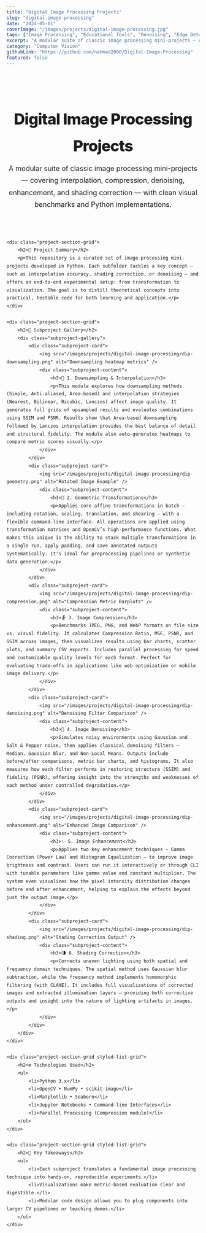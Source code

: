 ```yaml
---
title: "Digital Image Processing Projects"
slug: "digital-image-processing"
date: "2024-05-01"
coverImage: "/images/projects/digital-image-processing.jpg"
tags: ["Image Processing", "Educational Tools", "Denoising", "Edge Detection", "Visualization"]
excerpt: "A modular suite of classic image processing mini-projects — covering interpolation, compression, denoising, enhancement, and shading correction — with clean visual benchmarks and Python implementations."
category: "Computer Vision"
githubLink: "https://github.com/nahmad2000/Digital-Image-Processing"
featured: false
---
```


<style>
    .project-container-grid {
        font-family: 'Inter', sans-serif;
        line-height: 1.75;
    }
    .project-header-grid {
        text-align: center;
        padding: 2rem 0;
        border-bottom: 1px solid hsl(var(--border));
        margin-bottom: 2.5rem;
    }
    .project-header-grid h1 {
        font-size: 2.5rem;
        font-weight: 800;
        letter-spacing: -0.025em;
        margin-bottom: 0.5rem;
    }
    .project-header-grid p.subtitle {
        font-size: 1.125rem;
        color: hsl(var(--muted-foreground));
        max-width: 700px;
        margin: 0 auto;
    }
    .project-section-grid {
        margin-bottom: 3rem;
    }
    .project-section-grid h2 {
        font-size: 1.75rem;
        font-weight: 700;
        color: hsl(var(--primary));
        margin-bottom: 1.5rem;
        padding-bottom: 0.5rem;
        border-bottom: 2px solid hsl(var(--primary) / 0.1);
    }
    .subproject-gallery {
        display: grid;
        grid-template-columns: repeat(auto-fit, minmax(300px, 1fr));
        gap: 1.5rem;
    }
    .subproject-card {
        background: hsl(var(--card));
        border: 1px solid hsl(var(--border));
        border-radius: 0.75rem;
        overflow: hidden;
        transition: all 0.3s ease;
        box-shadow: 0 2px 8px rgba(0,0,0,0.05);
    }
    .subproject-card:hover {
        transform: translateY(-5px);
        box-shadow: 0 8px 20px rgba(0,0,0,0.08);
    }
    .subproject-card img {
        width: 100%;
        height: 250px;
        object-fit: cover;
        border-bottom: 1px solid hsl(var(--border));
    }
    .subproject-content {
        padding: 1.5rem;
    }
    .subproject-content h3 {
        font-size: 1.25rem;
        font-weight: 700;
        margin-top: 0;
        margin-bottom: 0.75rem;
    }
    .subproject-content p {
        font-size: 0.95rem;
        color: hsl(var(--muted-foreground));
        margin-bottom: 0;
    }
    .styled-list-grid ul {
        list-style-type: none;
        padding: 0;
    }
    .styled-list-grid li {
        background-color: hsl(var(--secondary));
        padding: 0.75rem 1rem;
        border-radius: 0.5rem;
        margin-bottom: 0.5rem;
        border-left: 4px solid hsl(var(--primary));
    }
</style>

<div class="project-container-grid">
    <div class="project-header-grid">
        <h1>Digital Image Processing Projects</h1>
        <p class="subtitle">A modular suite of classic image processing mini-projects — covering interpolation, compression, denoising, enhancement, and shading correction — with clean visual benchmarks and Python implementations.</p>
    </div>

    <div class="project-section-grid">
        <h2>🧠 Project Summary</h2>
        <p>This repository is a curated set of image processing mini-projects developed in Python. Each subfolder tackles a key concept — such as interpolation accuracy, shading correction, or denoising — and offers an end-to-end experimental setup: from transformation to visualization. The goal is to distill theoretical concepts into practical, testable code for both learning and application.</p>
    </div>

    <div class="project-section-grid">
        <h2>📂 Subproject Gallery</h2>
        <div class="subproject-gallery">
            <div class="subproject-card">
                <img src="/images/projects/digital-image-processing/dip-downsampling.png" alt="Downsampling heatmap metrics" />
                <div class="subproject-content">
                    <h3>🔻 1. Downsampling & Interpolation</h3>
                    <p>This module explores how downsampling methods (Simple, Anti-aliased, Area-based) and interpolation strategies (Nearest, Bilinear, Bicubic, Lanczos) affect image quality. It generates full grids of upsampled results and evaluates combinations using SSIM and PSNR. Results show that Area-based downsampling followed by Lanczos interpolation provides the best balance of detail and structural fidelity. The module also auto-generates heatmaps to compare metric scores visually.</p>
                </div>
            </div>
            <div class="subproject-card">
                <img src="/images/projects/digital-image-processing/dip-geometry.png" alt="Rotated Image Example" />
                <div class="subproject-content">
                    <h3>🔄 2. Geometric Transformations</h3>
                    <p>Applies core affine transformations in batch — including rotation, scaling, translation, and shearing — with a flexible command-line interface. All operations are applied using transformation matrices and OpenCV’s high-performance functions. What makes this unique is the ability to stack multiple transformations in a single run, apply padding, and save annotated outputs systematically. It's ideal for preprocessing pipelines or synthetic data generation.</p>
                </div>
            </div>
            <div class="subproject-card">
                <img src="/images/projects/digital-image-processing/dip-compression.png" alt="Compression Metric Barplots" />
                <div class="subproject-content">
                    <h3>🗜️ 3. Image Compression</h3>
                    <p>Benchmarks JPEG, PNG, and WebP formats on file size vs. visual fidelity. It calculates Compression Ratio, MSE, PSNR, and SSIM across images, then visualizes results using bar charts, scatter plots, and summary CSV exports. Includes parallel processing for speed and customizable quality levels for each format. Perfect for evaluating trade-offs in applications like web optimization or mobile image delivery.</p>
                </div>
            </div>
            <div class="subproject-card">
                <img src="/images/projects/digital-image-processing/dip-denoising.png" alt="Denoising Filter Comparison" />
                <div class="subproject-content">
                    <h3>🧹 4. Image Denoising</h3>
                    <p>Simulates noisy environments using Gaussian and Salt & Pepper noise, then applies classical denoising filters — Median, Gaussian Blur, and Non-Local Means. Outputs include before/after comparisons, metric bar charts, and histograms. It also measures how each filter performs in restoring structure (SSIM) and fidelity (PSNR), offering insight into the strengths and weaknesses of each method under controlled degradation.</p>
                </div>
            </div>
            <div class="subproject-card">
                <img src="/images/projects/digital-image-processing/dip-enhancement.png" alt="Enhanced Image Comparison" />
                <div class="subproject-content">
                    <h3>✨ 5. Image Enhancement</h3>
                    <p>Applies two key enhancement techniques — Gamma Correction (Power Law) and Histogram Equalization — to improve image brightness and contrast. Users can run it interactively or through CLI with tunable parameters like gamma value and constant multiplier. The system even visualizes how the pixel intensity distribution changes before and after enhancement, helping to explain the effects beyond just the output image.</p>
                </div>
            </div>
            <div class="subproject-card">
                <img src="/images/projects/digital-image-processing/dip-shading.png" alt="Shading Correction Output" />
                <div class="subproject-content">
                    <h3>🌗 6. Shading Correction</h3>
                    <p>Corrects uneven lighting using both spatial and frequency domain techniques. The spatial method uses Gaussian blur subtraction, while the frequency method implements homomorphic filtering (with CLAHE). It includes full visualizations of corrected images and extracted illumination layers — providing both corrective outputs and insight into the nature of lighting artifacts in images.</p>
                </div>
            </div>
        </div>
    </div>

    <div class="project-section-grid styled-list-grid">
        <h2>⚙️ Technologies Used</h2>
        <ul>
            <li>Python 3.x</li>
            <li>OpenCV • NumPy • scikit-image</li>
            <li>Matplotlib • Seaborn</li>
            <li>Jupyter Notebooks • Command-line Interfaces</li>
            <li>Parallel Processing (Compression module)</li>
        </ul>
    </div>

    <div class="project-section-grid styled-list-grid">
        <h2>🧠 Key Takeaways</h2>
        <ul>
            <li>Each subproject translates a fundamental image processing technique into hands-on, reproducible experiments.</li>
            <li>Visualizations make metric-based evaluation clear and digestible.</li>
            <li>Modular code design allows you to plug components into larger CV pipelines or teaching demos.</li>
        </ul>
    </div>
</div>